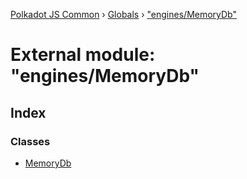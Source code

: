 [Polkadot JS Common](../README.md) › [Globals](../globals.md) › ["engines/MemoryDb"](_engines_memorydb_.md)

# External module: "engines/MemoryDb"

## Index

### Classes

* [MemoryDb](../classes/_engines_memorydb_.memorydb.md)
